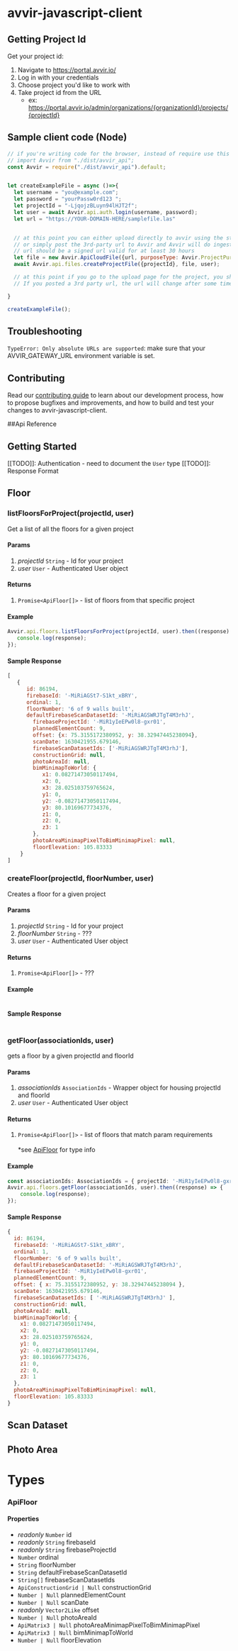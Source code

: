 # avvir-javascript-client

## Getting Project Id
Get your project id:
1. Navigate to https://portal.avvir.io/
2. Log in with your credentials
3. Choose project you'd like to work with
4. Take project id from the URL
   - ex: https://portal.avvir.io/admin/organizations/{organizationId}/projects/{projectId}
   
## Sample client code (Node)
```javascript
// if you're writing code for the browser, instead of require use this import:
// import Avvir from "./dist/avvir_api";
const Avvir = require("./dist/avvir_api").default;


let createExampleFile = async ()=>{
  let username = "you@example.com";
  let password = "yourPassw0rd123 ";
  let projectId = "-LjqojzBLuyn94lHJT2f";
  let user = await Avvir.api.auth.login(username, password);
  let url = "https://YOUR-DOMAIN-HERE/samplefile.las"


  // at this point you can either upload directly to avvir using the storage token
  // or simply post the 3rd-party url to Avvir and Avvir will do ingestion automatically.
  // url should be a signed url valid for at least 30 hours
  let file = new Avvir.ApiCloudFile({url, purposeType: Avvir.ProjectPurposeType.OTHER});
  await Avvir.api.files.createProjectFile({projectId}, file, user);

  // at this point if you go to the upload page for the project, you should see your file listed
  // If you posted a 3rd party url, the url will change after some time once the Avvir system ingests the file.

}

createExampleFile();
```

## Troubleshooting

`TypeError: Only absolute URLs are supported`: make sure that your AVVIR_GATEWAY_URL environment variable is set.

## Contributing 
Read our [contributing guide](./CONTRIBUTING.md) to learn about our development process, how to propose bugfixes and improvements, and how to build and test your changes to avvir-javascript-client.

##Api Reference

## Getting Started

[[TODO]]: Authentication - need to document the `User` type
[[TODO]]: Response Format

## Floor

### listFloorsForProject(projectId, user)
Get a list of all the floors for a given project
#### Params
1. _projectId_ `String` - Id for your project
1. _user_ `User` - Authenticated User object 
#### Returns
1. `Promise<ApiFloor[]>` - list of floors from that specific project
#### Example
```typescript
Avvir.api.floors.listFloorsForProject(projectId, user).then((response) => {
   console.log(response);
});
```
#### Sample Response
```javascript
[
   {
      id: 86194,
      firebaseId: '-MiRiAGSt7-S1kt_xBRY',
      ordinal: 1,
      floorNumber: '6 of 9 walls built',
      defaultFirebaseScanDatasetId: '-MiRiAGSWRJTgT4M3rhJ',
        firebaseProjectId: '-MiR1yIeEPw0l8-gxr01',
        plannedElementCount: 9,
        offset: {x: 75.3155172380952, y: 38.32947445238094},
        scanDate: 1630421955.679146,
        firebaseScanDatasetIds: ['-MiRiAGSWRJTgT4M3rhJ'],
        constructionGrid: null,
        photoAreaId: null,
        bimMinimapToWorld: {
           x1: 0.08271473050117494,
           x2: 0,
           x3: 28.025103759765624,
           y1: 0,
           y2: -0.08271473050117494,
           y3: 80.10169677734376,
           z1: 0,
           z2: 0,
           z3: 1
        },
        photoAreaMinimapPixelToBimMinimapPixel: null,
        floorElevation: 105.83333
    }
]
```

### createFloor(projectId, floorNumber, user)
Creates a floor for a given project
#### Params
1. _projectId_ `String` - Id for your project
1. _floorNumber_ `String` - ???
1. _user_ `User` - Authenticated User object
#### Returns
1. `Promise<ApiFloor[]>` - ???
#### Example
```typescript

```
#### Sample Response
```typescript

```

### getFloor(associationIds, user)
gets a floor by a given projectId and floorId
#### Params
1. _associationIds_ `AssociationIds` - Wrapper object for housing projectId and floorId
1. _user_ `User` - Authenticated User object
#### Returns
1. `Promise<ApiFloor[]>` - list of floors that match param requirements
   <br><br>
   *see [ApiFloor](###ApiFloor) for type info
#### Example
```typescript
const associationIds: AssociationIds = { projectId: '-MiR1yIeEPw0l8-gxr01', floorId: '-MiRiAGSt7-S1kt_xBRY'};
Avvir.api.floors.getFloor(associationIds, user).then((response) => {
    console.log(response);
});
```
#### Sample Response
```javascript
{
  id: 86194,
  firebaseId: '-MiRiAGSt7-S1kt_xBRY',
  ordinal: 1,
  floorNumber: '6 of 9 walls built',
  defaultFirebaseScanDatasetId: '-MiRiAGSWRJTgT4M3rhJ',
  firebaseProjectId: '-MiR1yIeEPw0l8-gxr01',
  plannedElementCount: 9,
  offset: { x: 75.3155172380952, y: 38.32947445238094 },
  scanDate: 1630421955.679146,
  firebaseScanDatasetIds: [ '-MiRiAGSWRJTgT4M3rhJ' ],
  constructionGrid: null,
  photoAreaId: null,
  bimMinimapToWorld: {
    x1: 0.08271473050117494,
    x2: 0,
    x3: 28.025103759765624,
    y1: 0,
    y2: -0.08271473050117494,
    y3: 80.10169677734376,
    z1: 0,
    z2: 0,
    z3: 1
  },
  photoAreaMinimapPixelToBimMinimapPixel: null,
  floorElevation: 105.83333
}
```

## Scan Dataset





## Photo Area





# Types

### ApiFloor
#### Properties
- _readonly_ `Number` id
- _readonly_ `String` firebaseId
- _readonly_ `String` firebaseProjectId
- `Number` ordinal
- `String` floorNumber
- `String` defaultFirebaseScanDatasetId
- `String[]` firebaseScanDatasetIds
- `ApiConstructionGrid | Null` constructionGrid
- `Number | Null` plannedElementCount
- `Number | Null` scanDate
- _readonly_ `Vector2Like` offset
- `Number | Null` photoAreaId
- `ApiMatrix3 | Null` photoAreaMinimapPixelToBimMinimapPixel
- `ApiMatrix3 | Null` bimMinimapToWorld
- `Number | Null` floorElevation

###